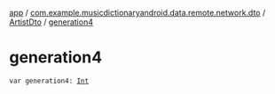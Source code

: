 [app](../../index.md) / [com.example.musicdictionaryandroid.data.remote.network.dto](../index.md) / [ArtistDto](index.md) / [generation4](./generation4.md)

# generation4

`var generation4: `[`Int`](https://kotlinlang.org/api/latest/jvm/stdlib/kotlin/-int/index.html)